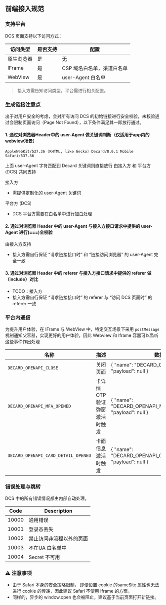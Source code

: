 ## 前端接入规范

### 支持平台

DCS 页面支持以下访问方式：

| 访问类型     | 是否支持 | 配置                                                                     |
|-----------------|-----------|-------------------------------------------------------------------------------|
| 原生浏览器  | 是       | 无                                                                          |
| IFrame          | 是       | CSP 域名白名单，渠道白名单 |
| WebView         | 是       | user-Agent 白名单   |

> 接入方需告知访问类型，平台需进行相关配置。


### 生成链接注意点
出于对用户安全的考虑，会对所有访问 DCS 的初始链接进行安全校验，未校验通过会限制页面访问（Page Not Found），以下条件满足其一即放行通过。

####  1. 通过对浏览器Header中的 user-Agent 做关键词判断（仅适用于app内的webview场景）

```code
AppleWebKit/537.36 (KHTML, like Gecko) Decard/0.0.1 Mobile Safari/537.36
```
上面 user-Agent 字符匹配到 Decard 关键词则直接放行
由接入方 和 平台方 (DCS) 共同支持

接入方
  - 需提供定制化的 user-Agent 关键词

平台方 (DCS)
  - DCS 平台方需要在白名单中进行加白处理

#### 2. 通过对浏览器 Header 中的 user-Agent 与接入方接口请求中提供的 user-Agent 进行(===)全校验
由接入方支持
- 接入方需自行保证 “请求链接接口时” 和 “链接访问浏览器” 的 user-Agent 完全一致

#### 3. 通过对浏览器 Header 中的 referer 与接入方接口请求中提供的 referer 做（include）对比
- TODO：接入方
- 接入方需自行保证 “请求链接接口时” 的 referer 与 “访问 DCS 页面时” 的 referer 一致

### 平台内通信
为提升用户体验，在 IFrame 与 WebView 中，特定交互场景下采用 `postMessage` 机制通知父容器，实现更好的用户体验，因此 Webview 和 Iframe 容器可以监听这些事件作出处理

| 名称     | 描述 | 数据类型                                                                     |
|-----------------|-----------|-------------------------------------------------------------------------------|
| `DECARD_OPENAPI_CLOSE`  | 关闭页面       | { "name": "DECARD_OPENAPI_CLOSE", "payload": null }                                                                          |
| `DECARD_OPENAPI_MFA_OPENED`          | 卡详情 OTP 验证弹窗激活时触发       | { "name": "DECARD_OPENAPI_MFA_OPENED", "payload": null }      |
| `DECARD_OPENAPI_CARD_DETAIL_OPENED`         | 卡面信息激活时触发       | { "name": "DECARD_OPENAPI_CARD_DETAIL_OPENED", "payload": null }   |

### 错误处理与跳转
DCS 中的所有错误情况都由内部自动处理。

| Code     | Description |
|-----------|-----------|
| 10000     | 通用错误       |
| 10001     | 登录态丢失       |
| 10002     | 禁止访问非流程以外的页面        |
| 10003     | 不在UA 白名单中     |
| 10004     | Secret 不可用     |

### ⚠️ 注意事项
- 由于 Safari 本身的安全策略限制， 即便设置 cookie 的sameSite 属性也无法进行 cookie 的传递，因此建议 Safari 不使用 Iframe 的方案。
- 同样的，异步的 window.open 也会被阻止，建议基于当前页面打开新链接。
